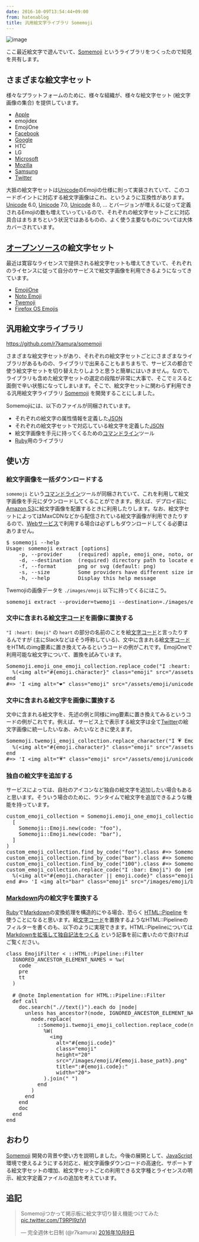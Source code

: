 ```yaml
---
date: 2016-10-09T13:54:44+09:00
from: hatenablog
title: 汎用絵文字ライブラリ Somemoji
---
```


<p><img src="https://i.imgur.com/ELuRQu7.jpg" alt="image" /></p>

<p>ここ最近絵文字で遊んでいて、<a href="https://github.com/r7kamura/somemoji">Somemoji</a> というライブラリをつくったので知見を共有します。</p>

<h2>さまざまな絵文字セット</h2>

<p>様々なプラットフォームのために、様々な組織が、様々な絵文字セット (絵文字画像の集合) を提供しています。</p>

<ul>
<li><a class="keyword" href="http://d.hatena.ne.jp/keyword/Apple">Apple</a></li>
<li>emojidex</li>
<li>EmojiOne</li>
<li><a class="keyword" href="http://d.hatena.ne.jp/keyword/Facebook">Facebook</a></li>
<li><a class="keyword" href="http://d.hatena.ne.jp/keyword/Google">Google</a></li>
<li>HTC</li>
<li>LG</li>
<li><a class="keyword" href="http://d.hatena.ne.jp/keyword/Microsoft">Microsoft</a></li>
<li><a class="keyword" href="http://d.hatena.ne.jp/keyword/Mozilla">Mozilla</a></li>
<li><a class="keyword" href="http://d.hatena.ne.jp/keyword/Samsung">Samsung</a></li>
<li><a class="keyword" href="http://d.hatena.ne.jp/keyword/Twitter">Twitter</a></li>
</ul>


<p>大抵の絵文字セットは<a class="keyword" href="http://d.hatena.ne.jp/keyword/Unicode">Unicode</a>のEmojiの仕様に則って実装されていて、このコードポイントに対応する絵文字画像はこれ、というように互換性があります。<a class="keyword" href="http://d.hatena.ne.jp/keyword/Unicode">Unicode</a> 6.0, <a class="keyword" href="http://d.hatena.ne.jp/keyword/Unicode">Unicode</a> 7.0, <a class="keyword" href="http://d.hatena.ne.jp/keyword/Unicode">Unicode</a> 8.0, ... とバージョンが増えるに従って定義されるEmojiの数も増えていっているので、それぞれの絵文字セットごとに対応具合はまちまちという状況ではあるものの、よく使う主要なものについては大体カバーされています。</p>

<h2><a class="keyword" href="http://d.hatena.ne.jp/keyword/%A5%AA%A1%BC%A5%D7%A5%F3%A5%BD%A1%BC%A5%B9">オープンソース</a>の絵文字セット</h2>

<p>最近は寛容なライセンスで提供される絵文字セットも増えてきていて、それぞれのライセンスに従って自分のサービスで絵文字画像を利用できるようになってきています。</p>

<ul>
<li><a href="https://github.com/Ranks/emojione">EmojiOne</a></li>
<li><a href="https://github.com/googlei18n/noto-emoji">Noto Emoji</a></li>
<li><a href="https://github.com/twitter/twemoji">Twemoji</a></li>
<li><a href="https://github.com/mozilla/fxemoji">Firefox OS Emojis</a></li>
</ul>


<h2>汎用絵文字ライブラリ</h2>

<p><a href="https://github.com/r7kamura/somemoji">https://github.com/r7kamura/somemoji</a></p>

<p>さまざまな絵文字セットがあり、それぞれの絵文字セットごとにさまざまなライブラリがあるものの、ライブラリで出来ることもまちまちで、サービスの都合で使う絵文字セットを切り替えたりしようと思うと簡単にはいきません。なので、ライブラリも含めた絵文字セットの選定の段階が非常に大事で、そこでミスると面倒で辛い状態になってしまいます。そこで、絵文字セットに関わらず利用できる汎用絵文字ライブラリ <a href="https://github.com/r7kamura/somemoji">Somemoji</a> を開発することにしました。</p>

<p>Somemojiには、以下のファイルが同梱されています。</p>

<ul>
<li>それぞれの絵文字の属性情報を定義した<a class="keyword" href="http://d.hatena.ne.jp/keyword/JSON">JSON</a></li>
<li>それぞれの絵文字セットで対応している絵文字を定義した<a class="keyword" href="http://d.hatena.ne.jp/keyword/JSON">JSON</a></li>
<li>絵文字画像を手元に持ってくるための<a class="keyword" href="http://d.hatena.ne.jp/keyword/%A5%B3%A5%DE%A5%F3%A5%C9%A5%E9%A5%A4%A5%F3">コマンドライン</a>ツール</li>
<li><a class="keyword" href="http://d.hatena.ne.jp/keyword/Ruby">Ruby</a>用のライブラリ</li>
</ul>


<h2>使い方</h2>

<h3>絵文字画像を一括ダウンロードする</h3>

<p><code>somemoji</code> という<a class="keyword" href="http://d.hatena.ne.jp/keyword/%A5%B3%A5%DE%A5%F3%A5%C9%A5%E9%A5%A4%A5%F3">コマンドライン</a>ツールが同梱されていて、これを利用して絵文字画像を手元にダウンロードしてくることができます。例えば、デプロイ前に<a class="keyword" href="http://d.hatena.ne.jp/keyword/Amazon%20S3">Amazon S3</a>に絵文字画像を配置するときに利用したりします。なお、絵文字セットによってはMaxCDNなどから配信されている絵文字画像が利用できたりするので、<a class="keyword" href="http://d.hatena.ne.jp/keyword/Web%A5%B5%A1%BC%A5%D3%A5%B9">Webサービス</a>で利用する場合は必ずしもダウンロードしてくる必要はありません。</p>

<pre class="code" data-lang="" data-unlink>$ somemoji --help
Usage: somemoji extract [options]
    -p, --provider     (required) apple, emoji_one, noto, or twemoji
    -d, --destination  (required) directory path to locate extracted image files
    -f, --format       png or svg (default: png)
    -s, --size         Some providers have different size image files
    -h, --help         Display this help message</pre>


<p>Twemojiの画像データを <code>./images/emoji</code> 以下に持ってくるにはこう。</p>

<pre class="code" data-lang="" data-unlink>somemoji extract --provider=twemoji --destination=./images/emoji</pre>


<h3>文中に含まれる絵<a class="keyword" href="http://d.hatena.ne.jp/keyword/%CA%B8%BB%FA%A5%B3%A1%BC%A5%C9">文字コード</a>を画像に置換する</h3>

<p><code>"I :heart: Emoji"</code> の <code>heart</code> の部分の名前のことを絵<a class="keyword" href="http://d.hatena.ne.jp/keyword/%CA%B8%BB%FA%A5%B3%A1%BC%A5%C9">文字コード</a>と言ったりするんですが (主にSlackなどはそう呼称している)、文中に含まれる絵<a class="keyword" href="http://d.hatena.ne.jp/keyword/%CA%B8%BB%FA%A5%B3%A1%BC%A5%C9">文字コード</a>をHTMLのimg要素に置き換えてみるというコードの例がこれです。EmojiOneで利用可能な絵文字について、置換を試みています。</p>

<pre class="code lang-ruby" data-lang="ruby" data-unlink><span class="synType">Somemoji</span>.emoji_one_emoji_collection.replace_code(<span class="synSpecial">&quot;</span><span class="synConstant">I :heart: Emoji</span><span class="synSpecial">&quot;</span>) <span class="synStatement">do</span> |<span class="synIdentifier">emoji</span>|
  <span class="synSpecial">%(</span><span class="synConstant">&lt;img alt=&quot;</span><span class="synSpecial">#{</span>emoji.character<span class="synSpecial">}</span><span class="synConstant">&quot; class=&quot;emoji&quot; src=&quot;/assets/emoji/</span><span class="synSpecial">#{</span>emoji.base_path<span class="synSpecial">}</span><span class="synConstant">.png&quot;&gt;</span><span class="synSpecial">)</span>
<span class="synStatement">end</span>
<span class="synComment">#=&gt; 'I &lt;img alt=&quot;❤&quot; class=&quot;emoji&quot; src=&quot;/assets/emoji/unicode/2764.png&quot;&gt; Emoji'</span>
</pre>


<h3>文中に含まれる絵文字を画像に置換する</h3>

<p>文中に含まれる絵文字を、先述の例と同様にimg要素に置き換えてみるというコードの例がこれです。例えば、サービス上で表示する絵文字は全て<a class="keyword" href="http://d.hatena.ne.jp/keyword/Twitter">Twitter</a>の絵文字画像に統一したいなあ、みたいなときに使えます。</p>

<pre class="code lang-ruby" data-lang="ruby" data-unlink><span class="synType">Somemoji</span>.twemoji_emoji_collection.replace_character(<span class="synSpecial">&quot;</span><span class="synConstant">I 💗 Emoji</span><span class="synSpecial">&quot;</span>) <span class="synStatement">do</span> |<span class="synIdentifier">emoji</span>|
  <span class="synSpecial">%(</span><span class="synConstant">&lt;img alt=&quot;</span><span class="synSpecial">#{</span>emoji.character<span class="synSpecial">}</span><span class="synConstant">&quot; class=&quot;emoji&quot; src=&quot;/assets/emoji/</span><span class="synSpecial">#{</span>emoji.base_path<span class="synSpecial">}</span><span class="synConstant">.png&quot;&gt;</span><span class="synSpecial">)</span>
<span class="synStatement">end</span>
<span class="synComment">#=&gt; 'I &lt;img alt=&quot;💗&quot; class=&quot;emoji&quot; src=&quot;/assets/emoji/unicode/1f497.png&quot;&gt; Emoji'</span>
</pre>


<h3>独自の絵文字を追加する</h3>

<p>サービスによっては、自社のアイコンなど独自の絵文字を追加したい場合もあると思います。そういう場合のために、ランタイムで絵文字を追加できるような機能を持っています。</p>

<pre class="code lang-ruby" data-lang="ruby" data-unlink>custom_emoji_collection = <span class="synType">Somemoji</span>.emoji_one_emoji_collection + <span class="synType">Somemoji</span>::<span class="synType">EmojiCollection</span>.new(
  [
    <span class="synType">Somemoji</span>::<span class="synType">Emoji</span>.new(<span class="synConstant">code</span>: <span class="synSpecial">&quot;</span><span class="synConstant">foo</span><span class="synSpecial">&quot;</span>),
    <span class="synType">Somemoji</span>::<span class="synType">Emoji</span>.new(<span class="synConstant">code</span>: <span class="synSpecial">&quot;</span><span class="synConstant">bar</span><span class="synSpecial">&quot;</span>),
  ]
)
custom_emoji_collection.find_by_code(<span class="synSpecial">&quot;</span><span class="synConstant">foo</span><span class="synSpecial">&quot;</span>).class <span class="synComment">#=&gt; Somemoji::Emoji</span>
custom_emoji_collection.find_by_code(<span class="synSpecial">&quot;</span><span class="synConstant">bar</span><span class="synSpecial">&quot;</span>).class <span class="synComment">#=&gt; Somemoji::Emoji</span>
custom_emoji_collection.find_by_code(<span class="synSpecial">&quot;</span><span class="synConstant">100</span><span class="synSpecial">&quot;</span>).class <span class="synComment">#=&gt; Somemoji::Emoji</span>
custom_emoji_collection.replace_code(<span class="synSpecial">&quot;</span><span class="synConstant">I :bar: Emoji</span><span class="synSpecial">&quot;</span>) <span class="synStatement">do</span> |<span class="synIdentifier">emoji</span>|
  <span class="synSpecial">%(</span><span class="synConstant">&lt;img alt=&quot;</span><span class="synSpecial">#{</span>emoji.character || emoji.code<span class="synSpecial">}</span><span class="synConstant">&quot; class=&quot;emoji&quot; src=&quot;/images/emoji/</span><span class="synSpecial">#{</span>emoji.base_path<span class="synSpecial">}</span><span class="synConstant">.png&quot;&gt;</span><span class="synSpecial">)</span>
<span class="synStatement">end</span> <span class="synComment">#=&gt; 'I &lt;img alt=&quot;bar&quot; class=&quot;emoji&quot; src=&quot;/images/emoji/bar.png&quot;&gt; Emoji'</span>
</pre>


<h3><a class="keyword" href="http://d.hatena.ne.jp/keyword/Markdown">Markdown</a>内の絵文字を置換する</h3>

<p><a class="keyword" href="http://d.hatena.ne.jp/keyword/Ruby">Ruby</a>で<a class="keyword" href="http://d.hatena.ne.jp/keyword/Markdown">Markdown</a>の変換処理を構造的にやる場合、恐らく <a href="https://github.com/jch/html-pipeline">HTML::Pipeline</a> を使うことになると思います。絵<a class="keyword" href="http://d.hatena.ne.jp/keyword/%CA%B8%BB%FA%A5%B3%A1%BC%A5%C9">文字コード</a>を置換するようなHTML::Pipelineのフィルターを書くのも、以下のように実現できます。HTML::Pipelineについては <a href="http://qiita.com/r7kamura/items/faf2189a32e1eaa1a5d4">Markdownを拡張して独自記法をつくる</a> という記事を前に書いたので良ければご覧ください。</p>

<pre class="code lang-ruby" data-lang="ruby" data-unlink><span class="synPreProc">class</span> <span class="synType">EmojiFilter</span> &lt; ::<span class="synType">HTML</span>::<span class="synType">Pipeline</span>::<span class="synType">Filter</span>
  <span class="synType">IGNORED_ANCESTOR_ELEMENT_NAMES</span> = <span class="synSpecial">%w(</span>
<span class="synConstant">    code</span>
<span class="synConstant">    pre</span>
<span class="synConstant">    tt</span>
<span class="synConstant">  </span><span class="synSpecial">)</span>

  <span class="synComment"># @note Implementation for HTML::Pipeline::Filter</span>
  <span class="synPreProc">def</span> <span class="synIdentifier">call</span>
    doc.search(<span class="synSpecial">&quot;</span><span class="synConstant">.//text()</span><span class="synSpecial">&quot;</span>).each <span class="synStatement">do</span> |<span class="synIdentifier">node</span>|
      <span class="synStatement">unless</span> has_ancestor?(node, <span class="synType">IGNORED_ANCESTOR_ELEMENT_NAMES</span>)
        node.replace(
          ::<span class="synType">Somemoji</span>.twemoji_emoji_collection.replace_code(node.to_html) <span class="synStatement">do</span> |<span class="synIdentifier">emoji</span>|
            <span class="synSpecial">%W(</span>
<span class="synConstant">              &lt;img</span>
<span class="synConstant">                alt=&quot;</span><span class="synSpecial">#{</span>emoji.code<span class="synSpecial">}</span><span class="synConstant">&quot;</span>
<span class="synConstant">                class=&quot;emoji&quot;</span>
<span class="synConstant">                height=&quot;20&quot;</span>
<span class="synConstant">                src=&quot;/images/emoji/</span><span class="synSpecial">#{</span>emoji.base_path<span class="synSpecial">}</span><span class="synConstant">.png&quot;</span>
<span class="synConstant">                title=&quot;:</span><span class="synSpecial">#{</span>emoji.code<span class="synSpecial">}</span><span class="synConstant">:&quot;</span>
<span class="synConstant">                width=&quot;20&quot;&gt;</span>
<span class="synConstant">            </span><span class="synSpecial">)</span>.join(<span class="synSpecial">&quot;</span><span class="synConstant"> </span><span class="synSpecial">&quot;</span>)
          <span class="synStatement">end</span>
        )
      <span class="synStatement">end</span>
    <span class="synStatement">end</span>
    doc
  <span class="synPreProc">end</span>
<span class="synPreProc">end</span>
</pre>


<h2>おわり</h2>

<p><a href="https://github.com/r7kamura/somemoji">Somemoji</a> 開発の背景や使い方を説明しました。今後の展開として、<a class="keyword" href="http://d.hatena.ne.jp/keyword/JavaScript">JavaScript</a>環境で使えるようにする対応と、絵文字画像ダウンロードの高速化、サポートする絵文字セットの増加、絵文字セットごとの利用できる文字種とライセンスの明示、絵文字定義ファイルの追加を考えています。</p>

<h2>追記</h2>

<blockquote class="twitter-tweet" data-lang="ja"><p lang="ja" dir="ltr">Somemojiつかって掲示板に絵文字切り替え機能つけてみた <a href="https://t.co/T9RPI9zlVI">pic.twitter.com/T9RPI9zlVI</a></p>&mdash; 完全週休七日制 (@r7kamura) <a href="https://twitter.com/r7kamura/status/785078578174042112">2016年10月9日</a></blockquote>


<script async src="//platform.twitter.com/widgets.js" charset="utf-8"></script>


